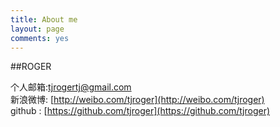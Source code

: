 ```yaml
---
title: About me
layout: page
comments: yes
---
```

  
##ROGER  

个人邮箱:tjrogertj@gmail.com      
新浪微博: [http://weibo.com/tjroger](http://weibo.com/tjroger)      
github : [https://github.com/tjroger](https://github.com/tjroger)   
